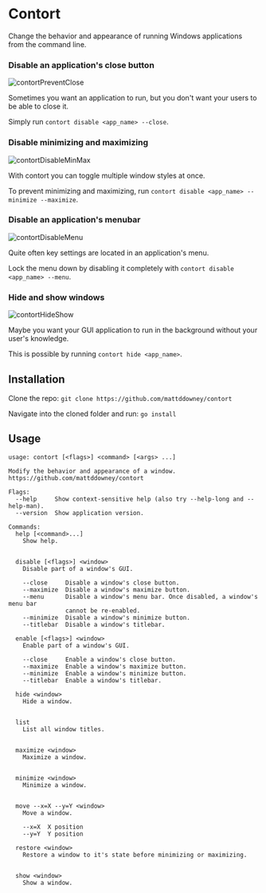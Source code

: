 Contort
=======

Change the behavior and appearance of running Windows applications from the command line. 

### Disable an application's close button

![contortPreventClose](https://user-images.githubusercontent.com/524968/79677714-804dd380-81b1-11ea-95df-3572ff458331.gif)

Sometimes you want an application to run, but you don't want your users to be able to close it.

Simply run `contort disable <app_name> --close`.

### Disable minimizing and maximizing

![contortDisableMinMax](https://user-images.githubusercontent.com/524968/79677723-85ab1e00-81b1-11ea-809e-405bb5fa3ed8.gif)

With contort you can toggle multiple window styles at once.

To prevent minimizing and maximizing, run `contort disable <app_name> --minimize --maximize`.

### Disable an application's menubar

![contortDisableMenu](https://user-images.githubusercontent.com/524968/79677778-ecc8d280-81b1-11ea-9202-be9266ca25a7.gif)

Quite often key settings are located in an application's menu.

Lock the menu down by disabling it completely with `contort disable <app_name> --menu`.

### Hide and show windows

![contortHideShow](https://user-images.githubusercontent.com/524968/79677779-f4887700-81b1-11ea-9677-29d86ac31252.gif)

Maybe you want your GUI application to run in the background without your user's knowledge.

This is possible by running `contort hide <app_name>`.

Installation
------------

Clone the repo: `git clone https://github.com/mattddowney/contort`

Navigate into the cloned folder and run: `go install`

Usage
-----

```
usage: contort [<flags>] <command> [<args> ...]

Modify the behavior and appearance of a window.
https://github.com/mattddowney/contort

Flags:
  --help     Show context-sensitive help (also try --help-long and --help-man).
  --version  Show application version.

Commands:
  help [<command>...]
    Show help.


  disable [<flags>] <window>
    Disable part of a window's GUI.

    --close     Disable a window's close button.
    --maximize  Disable a window's maximize button.
    --menu      Disable a window's menu bar. Once disabled, a window's menu bar
                cannot be re-enabled.
    --minimize  Disable a window's minimize button.
    --titlebar  Disable a window's titlebar.

  enable [<flags>] <window>
    Enable part of a window's GUI.

    --close     Enable a window's close button.
    --maximize  Enable a window's maximize button.
    --minimize  Enable a window's minimize button.
    --titlebar  Enable a window's titlebar.

  hide <window>
    Hide a window.


  list
    List all window titles.


  maximize <window>
    Maximize a window.


  minimize <window>
    Minimize a window.


  move --x=X --y=Y <window>
    Move a window.

    --x=X  X position
    --y=Y  Y position

  restore <window>
    Restore a window to it's state before minimizing or maximizing.


  show <window>
    Show a window.
```
